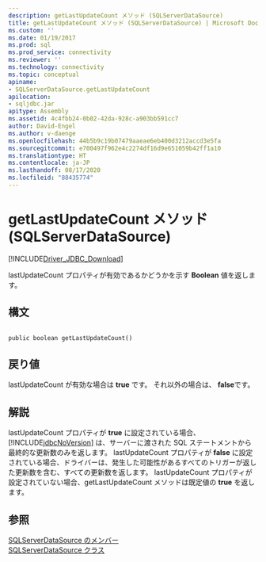 ```yaml
---
description: getLastUpdateCount メソッド (SQLServerDataSource)
title: getLastUpdateCount メソッド (SQLServerDataSource) | Microsoft Docs
ms.custom: ''
ms.date: 01/19/2017
ms.prod: sql
ms.prod_service: connectivity
ms.reviewer: ''
ms.technology: connectivity
ms.topic: conceptual
apiname:
- SQLServerDataSource.getLastUpdateCount
apilocation:
- sqljdbc.jar
apitype: Assembly
ms.assetid: 4c4fbb24-0b02-42da-928c-a903bb591cc7
author: David-Engel
ms.author: v-daenge
ms.openlocfilehash: 44b5b9c19b07479aaeae6eb400d3212accd3e5fa
ms.sourcegitcommit: e700497f962e4c2274df16d9e651059b42ff1a10
ms.translationtype: HT
ms.contentlocale: ja-JP
ms.lasthandoff: 08/17/2020
ms.locfileid: "88435774"
---
```

# <a name="getlastupdatecount-method-sqlserverdatasource"></a>getLastUpdateCount メソッド (SQLServerDataSource)
[!INCLUDE[Driver_JDBC_Download](../../../includes/driver_jdbc_download.md)]

  lastUpdateCount プロパティが有効であるかどうかを示す **Boolean** 値を返します。  
  
## <a name="syntax"></a>構文  
  
```  
  
public boolean getLastUpdateCount()  
```  
  
## <a name="return-value"></a>戻り値  
 lastUpdateCount が有効な場合は **true** です。 それ以外の場合は、 **false**です。  
  
## <a name="remarks"></a>解説  
 lastUpdateCount プロパティが **true** に設定されている場合、[!INCLUDE[jdbcNoVersion](../../../includes/jdbcnoversion_md.md)] は、サーバーに渡された SQL ステートメントから最終的な更新数のみを返します。 lastUpdateCount プロパティが **false** に設定されている場合、ドライバーは、発生した可能性があるすべてのトリガーが返した更新数を含む、すべての更新数を返します。 lastUpdateCount プロパティが設定されていない場合、getLastUpdateCount メソッドは既定値の **true** を返します。  
  
## <a name="see-also"></a>参照  
 [SQLServerDataSource のメンバー](../../../connect/jdbc/reference/sqlserverdatasource-members.md)   
 [SQLServerDataSource クラス](../../../connect/jdbc/reference/sqlserverdatasource-class.md)  
  
  
